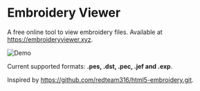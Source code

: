 # Embroidery Viewer

A free online tool to view embroidery files.
Available at https://embroideryviewer.xyz.

![Demo](/demo.gif)

Current supported formats: **.pes, .dst, .pec, .jef and .exp**.

Inspired by https://github.com/redteam316/html5-embroidery.git.
